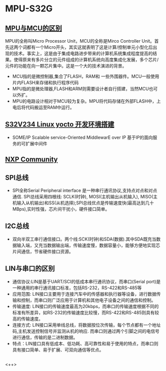# MPU-S32G

## [MPU与MCU的区别](https://blog.csdn.net/usstmiracle/article/details/119949171)

MPU的全称叫Micro Processor Unit，MCU的全称是Mirco Controller
Unit。首先这两个词都有一个Micro开头，其实这就表明了这是计算/控制单元小型化后出现的技术。事实上，这是由于集成电路进步带来的计算机系统集成程度提高的结果。使得原来有多片分立的元件组成的计算机系统向高度集成化发展，多个芯片/元件的功能在向一颗芯片集中。这是一个大的技术演进的背景。

- MCU指的是微控制器,集合了FLASH，RAM和 一些外围器件。MCU一般使用片内FLASH来存储和执行程序代码
- MPU指的是微处理器,FLASH和ARM则需要设计者自行搭建，当然MCU也可以外扩。
- MPU的电路设计相对于MCU较为复杂。MPU将代码存储在外部FLASH中，上电后将代码搬运至RAM中运行。

## [S32V234 Linux yocto 开发环境搭建](https://blog.csdn.net/usstmiracle/article/details/125300515)

- SOME/IP Scalable service-Oriented MiddlewarE over IP 基于IP的面向服务的可扩展中间件

## [NXP Community](https://community.nxp.com)

## SPI总线

- SPI全称Serial Peripheral interface 是一种串行通讯协议,支持点对点和对点通信. SPI总线采用四根线: SCLK(时钟), MOSI(主机输出从机输入),
  MISO(主机输入从机输出)和SS(从机选择);SPI总线优点是传输速度快(最高达到几十MBps),实时性强，芯片间干扰小，硬件接口简单。

## I2C总线

- 双向半双工串行通信接口。两个线:SCK(时钟)和SDA(数据).其中SDA既充当数据输入端，又充当数据输出端，传输速度慢，数据容量小，能够方便地实现芯片间通信，节省硬件接口资源。

## LIN与串口的区别

- 通信协议:LIN是基于UART/SCI的低成本串行通讯协议，而串口(Serial port)是一种通用的串行通讯接口标准，包括RS-232，RS-422和RS-485等
- 应用范围: LIN接口主要用于连接汽车中的传感器和执行器等设备，进行数据传输和控制，而串口则广泛应用于计算机和其他电子设备之间的通信和控制。
- 传输速度: LIN接口的传输速度最高为20kbps，而串口的传输速度根据不同的标准有所差异，如RS-232的传输速度比较慢，而RS-422和RS-485则具有较高的传输速度。
- 连接方式: LIN接口采用单线总线，将数据按位次传输，每个节点都有一个地址码,主机发送控制信号并监测从机的响应. 而串口则通过两个引脚之间的电信号进行通信，传输的是二进制数据。
- 特点：LIN接口具有低成本、低功耗、高可靠性和易于使用的特点，而串口则具有接口简单、易于扩展、可双向通信等优点。

## 

<++>
